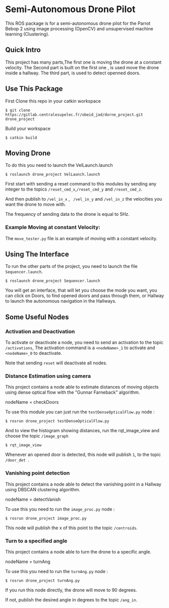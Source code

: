 # Semi-Autonomous Drone Pilot

This ROS package is for a semi-autonomous drone pilot for the Parrot Bebop 2 using image processing (OpenCV) and unsupervised machine learning (Clustering).

## Quick Intro

This project has many parts,The first one is moving the drone at a constant velocity.
The Second part is built on the first one , is used move the drone inside a hallway.
The third part, is used to detect openned doors.

## Use This Package
First Clone this repo in your catkin workspace
```
$ git clone https://gitlab.centralesupelec.fr/obeid_jad/dorne_project.git drone_project
```
Build your workspace
```
$ catkin build
```
## Moving Drone
To do this you need to launch the VelLaunch.launch 

```
$ roslaunch drone_project VelLaunch.launch
```
First start with sending a reset command to this modules by sending any integer to the topics ```/reset_cmd_x```,```/reset_cmd_y``` and ```/reset_cmd_z```.
 
And then publish to ```/vel_in_x``` , ``` /vel_in_y```  and ```/vel_in_z``` the velocities you want the drone to move with.

The frequency of sending data to the drone is equal to 5Hz.

### Example Moving at constant Velocity:
The ``` move_tester.py ``` file is an example of moving with a constant velocity.

## Using The Interface
To run the other parts of the project, you need to launch the file  ```Sequencer.launch```.

```
$ roslaunch drone_project Sequencer.launch
```
You will get an interface, that will let you choose the mode you want, you can click on Doors, to find opened doors and pass through them, or Hallway to launch the autonomous navigation in the Hallways.

## Some Useful Nodes

### Activation and Deactivation

To activate or deactivate a node, you need to send an activation to the topic ```/activations```, The activation command is a ```<nodeName>_1``` to activate and ```<nodeName>_0``` to deactivate.

Note that sending ```reset``` will deactivate all nodes.

### Distance Estimation using camera
This project contains a node able to estimate distances of moving objects using dense optical flow with the "Gunnar Farneback" algorithm.

nodeName = checkDoors

To use this module you can just run the ```testDenseOpticalFlow.py``` node :

```
$ rosrun drone_project testDenseOpticalFlow.py
```
And to view the histogram showing distances, run the rqt_image_view and choose the topic ```/image_graph```
```
$ rqt_image_view
```
Whenever an opened door is detected, this node will publish ```1```, to the topic ```/door_det ```.

### Vanishing point detection

This project contains a node able to detect the vanishing point in a Hallway using DBSCAN clustering algorithm.

nodeName = detectVanish

To use this you need to run the ```image_proc.py``` node :

```
$ rosrun drone_project image_proc.py
```

This node will publish the x of this point to the topic ```/centroids```.

### Turn to a specified angle

This project contains a node able to turn the drone to a specific angle.

nodeName = turnAng

To use this you need to run the ```turnAng.py``` node :

```
$ rosrun drone_project turnAng.py
```

If you run this node directly, the drone will move to 90 degrees.

If not, publish the desired angle in degrees to the topic ```/ang_in```.



